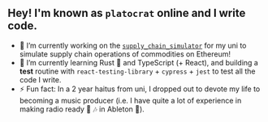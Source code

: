 ## Hey! I'm known as `platocrat` online and I write code. 


<!--
**platocrat/platocrat** is a ✨ _special_ ✨ repository because its `README.md` (this file) appears on your GitHub profile.

Here are some ideas to get you started:

- 🔭 I’m currently working on ...
- 🌱 I’m currently learning ...
- 👯 I’m looking to collaborate on ...
- 🤔 I’m looking for help with ...
- 💬 Ask me about ...
- 📫 How to reach me: ...
- 😄 Pronouns: ...
- ⚡ Fun fact: ...
-->

- 🔭 I’m currently working on the [`supply_chain_simulator`](https://github.com/orangewit3/supply_chain_simulator) for my uni to simulate supply chain operations of commodities on Ethereum! 
- 🌱 I’m currently learning Rust 🦀 and TypeScript (+ React), and building a **test** routine with `react-testing-library` + `cypress` + `jest` to test all the code I write.
- ⚡ Fun fact: In a 2 year haitus from uni, I dropped out to devote my life to becoming a music producer (i.e. I have quite a lot of experience in making radio ready 🎼 🎶 in Ableton 💽).
